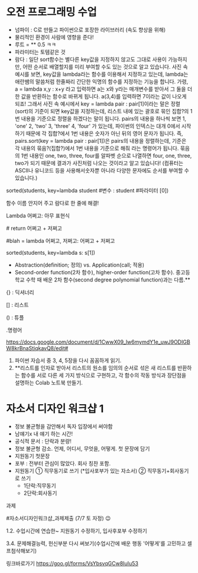 # 오전 프로그래밍 수업

- 넘파이 : C로 만들고 파이썬으로 포장한 라이브러리 (속도 향상을 위해)
- 물리적인 환경이 사람에 영향을 준다!
- 루트 = ** 0.5 ㅋㅋ
- 파라미터는 토템같은 것
- 람다 : 일단 sort함수는 별다른 key값을 지정하지 않고도 그대로 사용이 가능하지만, 어떤 순서로 배열할지를 미리 부여할 수도 있는 것으로 알고 있습니다. 사진 속 예시를 보면, key값을 lambda라는 함수를 이용해서 지정하고 있는데, lambda는 애란쌤의 말씀처럼 한줄짜리 간단한 익명의 함수를 지정하는 기능을 합니다.
  가령, a = lambda x,y : x+y 라고 입력하면
  a는 x와 y라는 매개변수를 받아서 그 둘을 더한 값을 반환하는 함수로 바뀌게 됩니다. a(3,4)를 입력하면 7이라는 값이 나오게 되죠!
  그래서 사진 속 예시에서 key = lambda pair : pair[1]이라는 말은
  정렬(sort)의 기준이 되면 key값을 지정하는데, 리스트 내에 있는 괄호로 묶인 집합?의 1번 내용을 기준으로 정렬을 하겠다는 말이 됩니다.
  pairs의 내용을 하나씩 보면
  1, 'one'
  2, 'two'
  3, 'three'
  4, 'four'
  가 있는데, 파이썬의 인덱스는 대개 0에서 시작하기 때문에 각 집합?에서 1번 내용은 숫자가 아닌 뒤의 영어 문자가 됩니다.
  즉, pairs.sort(key = lambda pair : pair[1])은
  pairs의 내용을 정렬하는데,
  기준은 각 내용의 묶음?(집합?)에서 1번 내용을 기준으로 해줘 라는 명령어가 됩니다.
  묶음의 1번 내용인 one, two, three, four를 알파벳 순으로 나열하면 four, one, three, two가 되기 때문에 결과가 사진처럼 나오는 것이라고 알고 있습니다!
  (컴퓨터는 ASCII나 유니코드 등을 사용해서숫자뿐 아니라 다양한 문자에도 순서를 부여할 수 있습니다.)



sorted(students, key=lambda student #변수 : student #파라미터 [0])

함수 이름 안지어 주고 람다로 한 줄에 해결!

Lambda 어쩌고: 아무 표현식

\#  return 어쩌고 + 저쩌고

\#blah = lambda 어쩌고, 저쩌고: 어쩌고 + 저쩌고

sorted(students, key=lambda s: s[1])



- Abstraction(definition; 정의) vs. Application(call; 적용)
- Second-order function(2차 함수), higher-order function(고차 함수). 중고등학교 수학 때 배운 2차 함수(second degree polynomial function)과는 다름.**
  

{} : 딕셔너리

[] : 리스트

() : 튜플

.명령어



https://docs.google.com/document/d/1CwwX09_lw6mymdY1e_uwJ9ODIGBW8krBnaStiqkavQ8/edit#

1. 파이썬 자습서 중 3, 4, 5장을 다시 꼼꼼하게 읽기.
2. **리스트를 인자로 받아서 리스트의 원소를 임의의 순서로 섞은 새 리스트를 반환하는 함수를 서로 다른 세 가지 방식으로 구현하고, 각 함수의 작동 방식과 장단점을 설명하는 Colab 노트북 만들기.



# 자소서 디자인 워크샵 1

- 정보 불균형을 감안해서 독자 입장에서 써야함
- 남얘기x 내 얘기 하는 시간!
- 공식적 문서 : 단락과 분량!
- 정보 불균형 감소. 언제, 어디서, 무엇을, 어떻게. 첫 문장에 담기
- 지원동기 첫문장
- 포부 : 전부터 관심이 많았다. 회사 칭찬 포함. 
- 지원동기
  ① 직무동기로 쓰기 (*입사포부가 있는 자소서)
  ② 직무동기+회사동기로 쓰기
  - 1단락:직무동기
  - 2단락:회사동기

과제

#자소서디자인워크샵_과제제출 (7/7 토 자정) 😉

1.2. 수업시간에 연습한~ 지원동기 수정하기, 입사후포부 수정하기

3.4. 문제해결능력, 헌신부분 다시 써보기(수업시간에 배운 행동 '어떻게'를 고민하고 셀프첨삭해보기) 

링크바로가기 https://goo.gl/forms/VsYbsvqGCw8IuIu53
